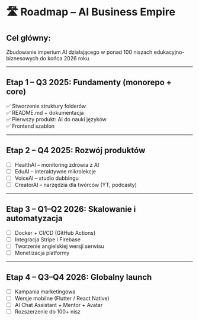 # 🛣️ Roadmap – AI Business Empire

## Cel główny:
Zbudowanie imperium AI działającego w ponad 100 niszach edukacyjno-biznesowych do końca 2026 roku.

---

## Etap 1 – Q3 2025: Fundamenty (monorepo + core)
✅ Stworzenie struktury folderów  
✅ README.md + dokumentacja  
✅ Pierwszy produkt: AI do nauki języków  
✅ Frontend szablon

---

## Etap 2 – Q4 2025: Rozwój produktów
- [ ] HealthAI – monitoring zdrowia z AI
- [ ] EduAI – interaktywne mikrolekcje
- [ ] VoiceAI – studio dubbingu
- [ ] CreatorAI – narzędzia dla twórców (YT, podcasty)

---

## Etap 3 – Q1–Q2 2026: Skalowanie i automatyzacja
- [ ] Docker + CI/CD (GitHub Actions)
- [ ] Integracja Stripe i Firebase
- [ ] Tworzenie angielskiej wersji serwisu
- [ ] Monetizacja platformy

---

## Etap 4 – Q3–Q4 2026: Globalny launch
- [ ] Kampania marketingowa
- [ ] Wersje mobilne (Flutter / React Native)
- [ ] AI Chat Assistant + Mentor + Avatar
- [ ] Rozszerzenie do 100+ nisz